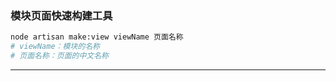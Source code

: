 ### 模块页面快速构建工具

```bash
node artisan make:view viewName 页面名称
# viewName：模块的名称
# 页面名称：页面的中文名称
```

-----

